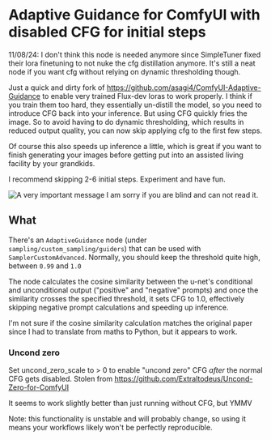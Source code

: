 # Adaptive Guidance for ComfyUI with disabled CFG for initial steps

11/08/24: I don't think this node is needed anymore since SimpleTuner fixed their lora finetuning to not nuke the cfg distillation anymore. It's still a neat node if you want cfg without relying on dynamic thresholding though.

Just a quick and dirty fork of https://github.com/asagi4/ComfyUI-Adaptive-Guidance to enable very trained Flux-dev loras to work properly. I think if you train them too hard, they essentially un-distill the model, so you need to introduce CFG back into your inference. But using CFG quickly fries the image. So to avoid having to do dynamic thresholding, which results in reduced output quality, you can now skip applying cfg to the first few steps.

Of course this also speeds up inference a little, which is great if you want to finish generating your images before getting put into an assisted living facility by your grandkids.

I recommend skipping 2-6 initial steps. Experiment and have fun.

![A very important message I am sorry if you are blind and can not read it.](https://i.redd.it/9iuntj1goca91.jpg)

## What

There's an `AdaptiveGuidance` node (under `sampling/custom_sampling/guiders`) that can be used with `SamplerCustomAdvanced`. Normally, you should keep the threshold quite high, between `0.99` and `1.0`

The node calculates the cosine similarity between the u-net's conditional and unconditional output ("positive" and "negative" prompts) and once the similarity crosses the specified threshold, it sets CFG to 1.0, effectively skipping negative prompt calculations and speeding up inference.

I'm not sure if the cosine similarity calculation matches the original paper since I had to translate from maths to Python, but it appears to work.

### Uncond zero

Set uncond_zero_scale to > 0 to enable "uncond zero" CFG *after* the normal CFG gets disabled. Stolen from https://github.com/Extraltodeus/Uncond-Zero-for-ComfyUI

It seems to work slightly better than just running without CFG, but YMMV

Note: this functionality is unstable and will probably change, so using it means your workflows likely won't be perfectly reproducible.
